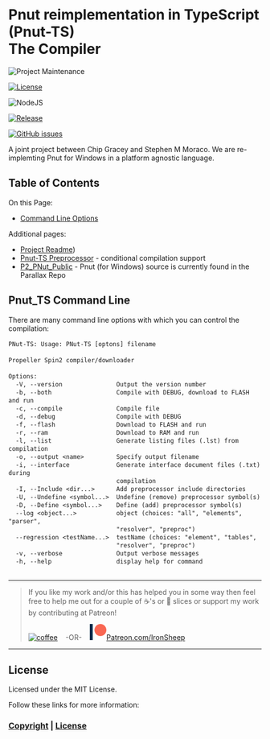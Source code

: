 # Pnut reimplementation in TypeScript (Pnut-TS)<br>The Compiler

![Project Maintenance][maintenance-shield]

[![License][license-shield]](LICENSE)

![NodeJS][node-badge]

[![Release][Release-shield]](https://github.com/ironsheep/Pnut-ts-dev/releases)

[![GitHub issues][Issues-shield]](https://github.com/ironsheep/Pnut-ts-dev/issues)

A joint project between Chip Gracey and Stephen M Moraco.
We are re-implemting Pnut for Windows in a platform agnostic language.



## Table of Contents

On this Page:

- [Command Line Options](#command-line-options) 

Additional pages:

- [Project Readme](README.md))
- [Pnut-TS Preprocessor](Preprocessor.md) - conditional compilation support
- [P2\_PNut_Public](https://github.com/parallaxinc/P2_PNut_Public) - Pnut (for Windows) source is currently found in the Parallax Repo

## Pnut_TS Command Line

There are many command line options with which you can control the compilation:

```
PNut-TS: Usage: PNut-TS [optons] filename

Propeller Spin2 compiler/downloader

Options:
  -V, --version               Output the version number
  -b, --both                  Compile with DEBUG, download to FLASH and run
  -c, --compile               Compile file
  -d, --debug                 Compile with DEBUG
  -f, --flash                 Download to FLASH and run
  -r, --ram                   Download to RAM and run
  -l, --list                  Generate listing files (.lst) from compilation
  -o, --output <name>         Specify output filename
  -i, --interface             Generate interface document files (.txt) during
                              compilation
  -I, --Include <dir...>      Add preprocessor include directories
  -U, --Undefine <symbol...>  Undefine (remove) preprocessor symbol(s)
  -D, --Define <symbol...>    Define (add) preprocessor symbol(s)
  --log <object...>           object (choices: "all", "elements", "parser",
                              "resolver", "preproc")
  --regression <testName...>  testName (choices: "element", "tables",
                              "resolver", "preproc")
  -v, --verbose               Output verbose messages
  -h, --help                  display help for command


```


---

> If you like my work and/or this has helped you in some way then feel free to help me out for a couple of :coffee:'s or :pizza: slices or support my work by contributing at Patreon!
>
> [![coffee](https://www.buymeacoffee.com/assets/img/custom_images/black_img.png)](https://www.buymeacoffee.com/ironsheep) &nbsp;&nbsp; -OR- &nbsp;&nbsp; [![Patreon](./DOCs/images/patreon.png)](https://www.patreon.com/IronSheep?fan_landing=true)[Patreon.com/IronSheep](https://www.patreon.com/IronSheep?fan_landing=true)

---

## License

Licensed under the MIT License.

Follow these links for more information:

### [Copyright](copyright) | [License](LICENSE)

[maintenance-shield]: https://img.shields.io/badge/maintainer-stephen%40ironsheep%2ebiz-blue.svg?style=for-the-badge

[license-shield]: https://img.shields.io/badge/License-MIT-yellow.svg

[Release-shield]: https://img.shields.io/github/release/ironsheep/Pnut-ts-dev/all.svg

[Issues-shield]: https://img.shields.io/github/issues/ironsheep/Pnut-ts-dev.svg

[node-badge]: https://img.shields.io/badge/node.js-6DA55F?style=for-the-badge&logo=node.js&logoColor=white
